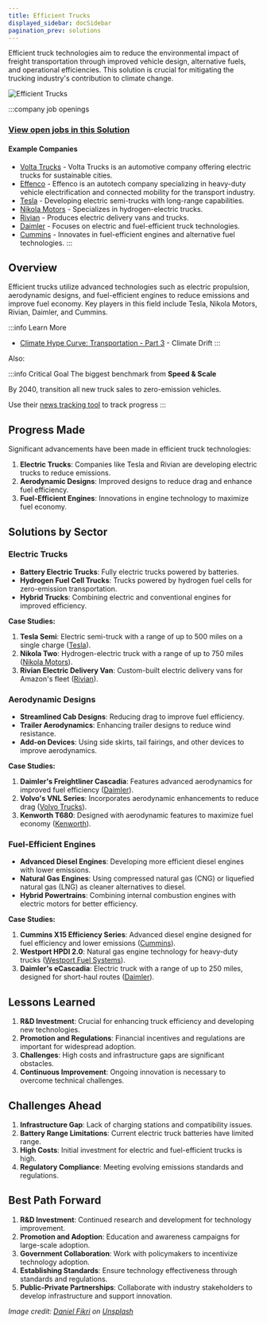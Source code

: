 ```yaml
---
title: Efficient Trucks
displayed_sidebar: docSidebar
pagination_prev: solutions
---
```


Efficient truck technologies aim to reduce the environmental impact of freight transportation through improved vehicle design, alternative fuels, and operational efficiencies. This solution is crucial for mitigating the trucking industry's contribution to climate change.

![Efficient Trucks](../static/img/fuel-efficient-trucks.jpg)

:::company job openings
### [View open jobs in this Solution](https://climatebase.org/jobs?l=&q=&drawdown_solutions=Efficient+Trucks)
#### Example Companies
- [Volta Trucks](https://www.climatetechlist.com/company/volta-trucks) - Volta Trucks is an automotive company offering electric trucks for sustainable cities.
- [Effenco](https://www.climatetechlist.com/company/effenco) - Effenco is an autotech company specializing in heavy-duty vehicle electrification and connected mobility for the transport industry.
- [Tesla](https://www.tesla.com/semi) - Developing electric semi-trucks with long-range capabilities.
- [Nikola Motors](https://nikolamotor.com) - Specializes in hydrogen-electric trucks.
- [Rivian](https://rivian.com) - Produces electric delivery vans and trucks.
- [Daimler](https://www.daimler.com) - Focuses on electric and fuel-efficient truck technologies.
- [Cummins](https://www.cummins.com) - Innovates in fuel-efficient engines and alternative fuel technologies.
:::

## Overview

Efficient trucks utilize advanced technologies such as electric propulsion, aerodynamic designs, and fuel-efficient engines to reduce emissions and improve fuel economy. Key players in this field include Tesla, Nikola Motors, Rivian, Daimler, and Cummins.

:::info Learn More
- [Climate Hype Curve: Transportation - Part 3](https://climatedrift.substack.com/p/climate-hype-curve-transportation-0ff) - Climate Drift
:::

Also:

:::info Critical Goal
The biggest benchmark from **Speed & Scale**

By 2040, transition all new truck sales to zero-emission vehicles.

Use their [news tracking tool](https://speedandscale.com/okrs/1-0-electrify-transportation/1-4-trucks/) to track progress
:::

## Progress Made

Significant advancements have been made in efficient truck technologies:

1. **Electric Trucks**: Companies like Tesla and Rivian are developing electric trucks to reduce emissions.
2. **Aerodynamic Designs**: Improved designs to reduce drag and enhance fuel efficiency.
3. **Fuel-Efficient Engines**: Innovations in engine technology to maximize fuel economy.

## Solutions by Sector

### Electric Trucks
- **Battery Electric Trucks**: Fully electric trucks powered by batteries.
- **Hydrogen Fuel Cell Trucks**: Trucks powered by hydrogen fuel cells for zero-emission transportation.
- **Hybrid Trucks**: Combining electric and conventional engines for improved efficiency.

**Case Studies:**
1. **Tesla Semi**: Electric semi-truck with a range of up to 500 miles on a single charge ([Tesla](https://www.tesla.com/semi)).
2. **Nikola Two**: Hydrogen-electric truck with a range of up to 750 miles ([Nikola Motors](https://nikolamotor.com)).
3. **Rivian Electric Delivery Van**: Custom-built electric delivery vans for Amazon's fleet ([Rivian](https://rivian.com)).

### Aerodynamic Designs
- **Streamlined Cab Designs**: Reducing drag to improve fuel efficiency.
- **Trailer Aerodynamics**: Enhancing trailer designs to reduce wind resistance.
- **Add-on Devices**: Using side skirts, tail fairings, and other devices to improve aerodynamics.

**Case Studies:**
1. **Daimler's Freightliner Cascadia**: Features advanced aerodynamics for improved fuel efficiency ([Daimler](https://www.daimler.com)).
2. **Volvo's VNL Series**: Incorporates aerodynamic enhancements to reduce drag ([Volvo Trucks](https://www.volvotrucks.us)).
3. **Kenworth T680**: Designed with aerodynamic features to maximize fuel economy ([Kenworth](https://www.kenworth.com)).

### Fuel-Efficient Engines
- **Advanced Diesel Engines**: Developing more efficient diesel engines with lower emissions.
- **Natural Gas Engines**: Using compressed natural gas (CNG) or liquefied natural gas (LNG) as cleaner alternatives to diesel.
- **Hybrid Powertrains**: Combining internal combustion engines with electric motors for better efficiency.

**Case Studies:**
1. **Cummins X15 Efficiency Series**: Advanced diesel engine designed for fuel efficiency and lower emissions ([Cummins](https://www.cummins.com)).
2. **Westport HPDI 2.0**: Natural gas engine technology for heavy-duty trucks ([Westport Fuel Systems](https://www.westport.com)).
3. **Daimler's eCascadia**: Electric truck with a range of up to 250 miles, designed for short-haul routes ([Daimler](https://www.daimler.com)).

## Lessons Learned

1. **R&D Investment**: Crucial for enhancing truck efficiency and developing new technologies.
2. **Promotion and Regulations**: Financial incentives and regulations are important for widespread adoption.
3. **Challenges**: High costs and infrastructure gaps are significant obstacles.
4. **Continuous Improvement**: Ongoing innovation is necessary to overcome technical challenges.

## Challenges Ahead

1. **Infrastructure Gap**: Lack of charging stations and compatibility issues.
2. **Battery Range Limitations**: Current electric truck batteries have limited range.
3. **High Costs**: Initial investment for electric and fuel-efficient trucks is high.
4. **Regulatory Compliance**: Meeting evolving emissions standards and regulations.

## Best Path Forward

1. **R&D Investment**: Continued research and development for technology improvement.
2. **Promotion and Adoption**: Education and awareness campaigns for large-scale adoption.
3. **Government Collaboration**: Work with policymakers to incentivize technology adoption.
4. **Establishing Standards**: Ensure technology effectiveness through standards and regulations.
5. **Public-Private Partnerships**: Collaborate with industry stakeholders to develop infrastructure and support innovation.

*Image credit: [Daniel Fikri](https://unsplash.com/@daniel_fikri_?utm_source=unsplash&utm_medium=referral&utm_content=creditCopyText) on [Unsplash](https://unsplash.com/photos/4DdUAl4eORE?utm_source=unsplash&utm_medium=referral&utm_content=creditCopyText)*
